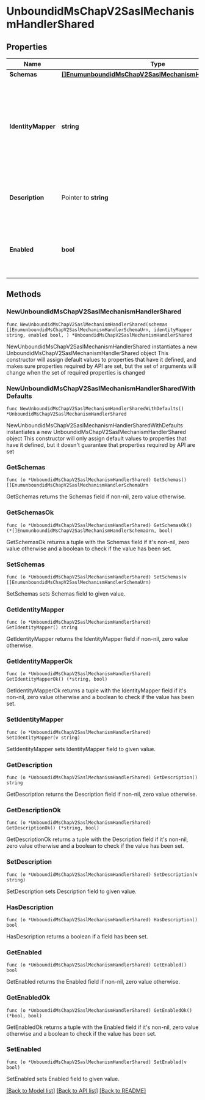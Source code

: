 # UnboundidMsChapV2SaslMechanismHandlerShared

## Properties

Name | Type | Description | Notes
------------ | ------------- | ------------- | -------------
**Schemas** | [**[]EnumunboundidMsChapV2SaslMechanismHandlerSchemaUrn**](EnumunboundidMsChapV2SaslMechanismHandlerSchemaUrn.md) |  | 
**IdentityMapper** | **string** | The identity mapper that should be used to identify the entry associated with the username provided in the bind request. | 
**Description** | Pointer to **string** | A description for this SASL Mechanism Handler | [optional] 
**Enabled** | **bool** | Indicates whether the SASL mechanism handler is enabled for use. | 

## Methods

### NewUnboundidMsChapV2SaslMechanismHandlerShared

`func NewUnboundidMsChapV2SaslMechanismHandlerShared(schemas []EnumunboundidMsChapV2SaslMechanismHandlerSchemaUrn, identityMapper string, enabled bool, ) *UnboundidMsChapV2SaslMechanismHandlerShared`

NewUnboundidMsChapV2SaslMechanismHandlerShared instantiates a new UnboundidMsChapV2SaslMechanismHandlerShared object
This constructor will assign default values to properties that have it defined,
and makes sure properties required by API are set, but the set of arguments
will change when the set of required properties is changed

### NewUnboundidMsChapV2SaslMechanismHandlerSharedWithDefaults

`func NewUnboundidMsChapV2SaslMechanismHandlerSharedWithDefaults() *UnboundidMsChapV2SaslMechanismHandlerShared`

NewUnboundidMsChapV2SaslMechanismHandlerSharedWithDefaults instantiates a new UnboundidMsChapV2SaslMechanismHandlerShared object
This constructor will only assign default values to properties that have it defined,
but it doesn't guarantee that properties required by API are set

### GetSchemas

`func (o *UnboundidMsChapV2SaslMechanismHandlerShared) GetSchemas() []EnumunboundidMsChapV2SaslMechanismHandlerSchemaUrn`

GetSchemas returns the Schemas field if non-nil, zero value otherwise.

### GetSchemasOk

`func (o *UnboundidMsChapV2SaslMechanismHandlerShared) GetSchemasOk() (*[]EnumunboundidMsChapV2SaslMechanismHandlerSchemaUrn, bool)`

GetSchemasOk returns a tuple with the Schemas field if it's non-nil, zero value otherwise
and a boolean to check if the value has been set.

### SetSchemas

`func (o *UnboundidMsChapV2SaslMechanismHandlerShared) SetSchemas(v []EnumunboundidMsChapV2SaslMechanismHandlerSchemaUrn)`

SetSchemas sets Schemas field to given value.


### GetIdentityMapper

`func (o *UnboundidMsChapV2SaslMechanismHandlerShared) GetIdentityMapper() string`

GetIdentityMapper returns the IdentityMapper field if non-nil, zero value otherwise.

### GetIdentityMapperOk

`func (o *UnboundidMsChapV2SaslMechanismHandlerShared) GetIdentityMapperOk() (*string, bool)`

GetIdentityMapperOk returns a tuple with the IdentityMapper field if it's non-nil, zero value otherwise
and a boolean to check if the value has been set.

### SetIdentityMapper

`func (o *UnboundidMsChapV2SaslMechanismHandlerShared) SetIdentityMapper(v string)`

SetIdentityMapper sets IdentityMapper field to given value.


### GetDescription

`func (o *UnboundidMsChapV2SaslMechanismHandlerShared) GetDescription() string`

GetDescription returns the Description field if non-nil, zero value otherwise.

### GetDescriptionOk

`func (o *UnboundidMsChapV2SaslMechanismHandlerShared) GetDescriptionOk() (*string, bool)`

GetDescriptionOk returns a tuple with the Description field if it's non-nil, zero value otherwise
and a boolean to check if the value has been set.

### SetDescription

`func (o *UnboundidMsChapV2SaslMechanismHandlerShared) SetDescription(v string)`

SetDescription sets Description field to given value.

### HasDescription

`func (o *UnboundidMsChapV2SaslMechanismHandlerShared) HasDescription() bool`

HasDescription returns a boolean if a field has been set.

### GetEnabled

`func (o *UnboundidMsChapV2SaslMechanismHandlerShared) GetEnabled() bool`

GetEnabled returns the Enabled field if non-nil, zero value otherwise.

### GetEnabledOk

`func (o *UnboundidMsChapV2SaslMechanismHandlerShared) GetEnabledOk() (*bool, bool)`

GetEnabledOk returns a tuple with the Enabled field if it's non-nil, zero value otherwise
and a boolean to check if the value has been set.

### SetEnabled

`func (o *UnboundidMsChapV2SaslMechanismHandlerShared) SetEnabled(v bool)`

SetEnabled sets Enabled field to given value.



[[Back to Model list]](../README.md#documentation-for-models) [[Back to API list]](../README.md#documentation-for-api-endpoints) [[Back to README]](../README.md)


